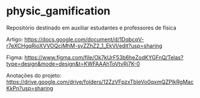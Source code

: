 # physic_gamification
Repositório destinado em auxiliar estudantes e professores de física

Artigo: https://docs.google.com/document/d/1DqbcqV-r7eXCHgqRioXVVOQcjMhM-syZZhZ2_1_EkVI/edit?usp=sharing

Figma: https://www.figma.com/file/Ok7kUrF53b6heZodKYGFnQ/Telas?type=design&mode=design&t=KWFAAAhToVtvRj7K-0

Anotações do projeto: https://drive.google.com/drive/folders/12ZzVFpzxTbIeVo0qxmQZPlkRgMacKkPn?usp=sharing
